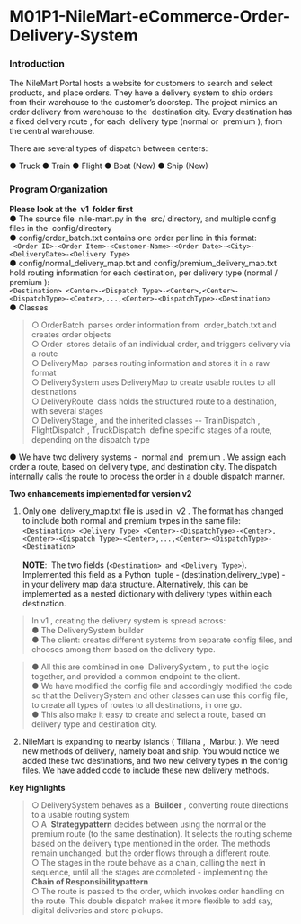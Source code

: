 # M01P1-NileMart-eCommerce-Order-Delivery-System

### Introduction
The NileMart Portal hosts a website for customers to search and select products, and place orders.
They have a delivery system to ship orders from their warehouse to the customer’s doorstep.
The project mimics an ​ order​ delivery from warehouse to the ​ destination​ city. Every destination has a
fixed​ delivery route​ , for each ​ delivery type​ (​ normal​ or ​ premium​ ), from the central warehouse.

There are several types of dispatch between centers:

● Truck
● Train
● Flight
● Boat (New)
● Ship (New)


### Program Organization
**Please look at the ​ v1 ​ folder first**<br/>
● The source file ​ nile-mart.py​ in the ​ src/​ directory, and multiple config files in the ​ config/directory<br/>
● config/order_batch.txt​ contains one order per line in this format:<br/>
``` <Order ID>-<Order Item>-<Customer-Name>-<Order Date>-<City>-<DeliveryDate>-<Delivery Type>```<br/>
● config/normal_delivery_map.txt​ and config/premium_delivery_map.txt​ hold routing information for each destination, per delivery type (​ normal​ / ​ premium​ ):<br/>
```<Destination> <Center>-<Dispatch Type>-<Center>,<Center>-<DispatchType>-<Center>,...,<Center>-<DispatchType>-<Destination>```<br/>
● Classes<br/>
>○ OrderBatch ​ parses order information from ​ order_batch.txt​ and creates order objects<br/>
○ Order ​ stores details of an individual order, and triggers delivery via a route<br/>
○ DeliveryMap ​ parses routing information and stores it in a raw format<br/>
○ DeliverySystem ​ uses DeliveryMap to create usable routes to all destinations<br/>
○ DeliveryRoute ​ class holds the structured route to a destination, with several stages<br/>
○ DeliveryStage​ , and the inherited classes -- ​ TrainDispatch​ , ​ FlightDispatch​ , TruckDispatch ​ define specific stages of a route, depending on the dispatch type<br/>

● We have two delivery systems - ​ normal​ and ​ premium​ . We assign each order a route, based on delivery type, and destination city. The dispatch internally calls the route to process the order in a double dispatch manner.<br/>

**Two enhancements implemented for version ​ v2​**<br/>
1. Only one ​ delivery_map.txt​ file is used in ​ v2​ . The format has changed to include both normal and premium types in the same file:<br/>
```<Destination> <Delivery Type> <Center>-<DispatchType>-<Center>,<Center>-<Dispatch Type>-<Center>,...,<Center>-<DispatchType>-<Destination>```<br/><br/>
**NOTE**: ​ The two fields (​ ```<Destination> and <Delivery Type>```). ​ <br/>Implemented this field as a Python ​ tuple - (destination,delivery_type)​ - in your delivery map data structure. Alternatively, this can be implemented as a nested dictionary with delivery types within each destination.<br/>
>In​ v1​ , creating the delivery system is spread across:<br/>
● The ​ DeliverySystem builder<br/>
● The client: creates different systems from separate config files, and chooses among them based on the delivery type.<br/>

>● All this are combined in one ​ DeliverySystem​ , to put the logic together, and provided a common endpoint to the client.<br/>
● We have modified the config file and accordingly modified the code so that the DeliverySystem​ and other classes can use this config file, to create all types of routes to all destinations, in one go.<br/>
● This also make it easy to create and select a route, based on delivery type and destination city.<br/>

2. NileMart is expanding to nearby islands (​ Tiliana​ , ​ Marbut​ ). We need new methods of delivery, namely boat and ship. You would notice we added these two destinations, and two new delivery types in the config files. We have added code to include these new delivery methods.<br/>

**Key Highlights**
>○ DeliverySystem behaves as a ​ **Builder​** , converting route directions to a usable routing system<br/>
○ A ​ **Strategy​ pattern** decides between using the normal or the premium route (to the same destination). It selects the routing scheme based on the delivery type mentioned in the order. The methods remain unchanged, but the order flows through a different route.<br/>
○ The stages in the route behave as a chain, calling the next in sequence, until all the stages are completed - implementing the ​ **Chain of Responsibility​ pattern**<br/>
○ The route is passed to the order, which invokes order handling on the route. This double dispatch makes it more flexible to add say, digital deliveries and store pickups.<br/>